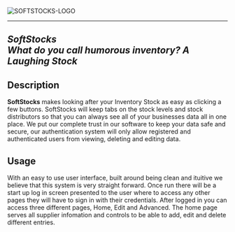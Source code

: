 <!DOCTYPE html>
  <html>
  <img alt="SOFTSTOCKS-LOGO" src="https://user-images.githubusercontent.com/122273108/212332116-eb8fd1c3-b45f-4680-8995-93b7faf6610d.png">
  <hr>
  <h2>
    <em>SoftStocks</em>
    <br>
    <em>What do you call humorous inventory? A Laughing Stock</em>
  </h2>
  <h2>Description</h2>
  <p>
    <strong>SoftStocks</strong> makes looking after your Inventory Stock as easy as clicking a few buttons. SoftStocks will keep tabs on the stock levels and stock distributors so that you can always see all of your businesses data all in one place.
    We put our complete trust in our software to keep your data safe and secure, our authentication system will only allow registered and authenticated users from viewing, deleting and editing data.
  </p>
  <h2>Usage</h2>
  <p>With an easy to use user interface, built around being clean and ituitive we believe that this system is very straight forward. Once run there will be a start up log in screen presented to the user where to access any other pages they will have to sign in with their credentials. After logged in you can access three different pages, Home, Edit and Advanced. The home page serves all supplier infomation and controls to be able to add, edit and delete different entries.
  </p>

</html>  
